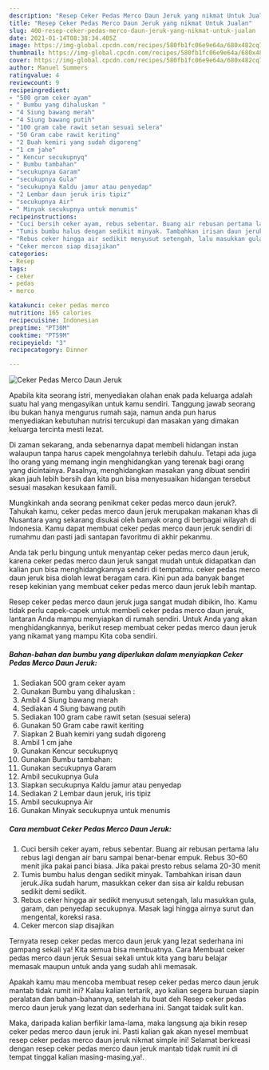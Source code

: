 ```yaml
---
description: "Resep Ceker Pedas Merco Daun Jeruk yang nikmat Untuk Jualan"
title: "Resep Ceker Pedas Merco Daun Jeruk yang nikmat Untuk Jualan"
slug: 400-resep-ceker-pedas-merco-daun-jeruk-yang-nikmat-untuk-jualan
date: 2021-01-14T08:38:34.405Z
image: https://img-global.cpcdn.com/recipes/580fb1fc06e9e64a/680x482cq70/ceker-pedas-merco-daun-jeruk-foto-resep-utama.jpg
thumbnail: https://img-global.cpcdn.com/recipes/580fb1fc06e9e64a/680x482cq70/ceker-pedas-merco-daun-jeruk-foto-resep-utama.jpg
cover: https://img-global.cpcdn.com/recipes/580fb1fc06e9e64a/680x482cq70/ceker-pedas-merco-daun-jeruk-foto-resep-utama.jpg
author: Manuel Summers
ratingvalue: 4
reviewcount: 9
recipeingredient:
- "500 gram ceker ayam"
- " Bumbu yang dihaluskan "
- "4 Siung bawang merah"
- "4 Siung bawang putih"
- "100 gram cabe rawit setan sesuai selera"
- "50 Gram cabe rawit keriting"
- "2 Buah kemiri yang sudah digoreng"
- "1 cm jahe"
- " Kencur secukupnyq"
- " Bumbu tambahan"
- "secukupnya Garam"
- "secukupnya Gula"
- "secukupnya Kaldu jamur atau penyedap"
- "2 Lembar daun jeruk iris tipiz"
- "secukupnya Air"
- " Minyak secukupnya untuk menumis"
recipeinstructions:
- "Cuci bersih ceker ayam, rebus sebentar. Buang air rebusan pertama lalu rebus lagi dengan air baru sampai benar-benar empuk. Rebus 30-60 menit jika pakai panci biasa. Jika pakai presto rebus selama 20-30 menit"
- "Tumis bumbu halus dengan sedikit minyak. Tambahkan irisan daun jeruk.Jika sudah harum, masukkan ceker dan sisa air kaldu rebusan sedikit demi sedikit."
- "Rebus ceker hingga air sedikit menyusut setengah, lalu masukkan gula, garam, dan penyedap secukupnya. Masak lagi hingga airnya surut dan mengental, koreksi rasa."
- "Ceker mercon siap disajikan"
categories:
- Resep
tags:
- ceker
- pedas
- merco

katakunci: ceker pedas merco 
nutrition: 165 calories
recipecuisine: Indonesian
preptime: "PT30M"
cooktime: "PT59M"
recipeyield: "3"
recipecategory: Dinner

---
```



![Ceker Pedas Merco Daun Jeruk](https://img-global.cpcdn.com/recipes/580fb1fc06e9e64a/680x482cq70/ceker-pedas-merco-daun-jeruk-foto-resep-utama.jpg)

Apabila kita seorang istri, menyediakan olahan enak pada keluarga adalah suatu hal yang mengasyikan untuk kamu sendiri. Tanggung jawab seorang ibu bukan hanya mengurus rumah saja, namun anda pun harus menyediakan kebutuhan nutrisi tercukupi dan masakan yang dimakan keluarga tercinta mesti lezat.

Di zaman  sekarang, anda sebenarnya dapat membeli hidangan instan walaupun tanpa harus capek mengolahnya terlebih dahulu. Tetapi ada juga lho orang yang memang ingin menghidangkan yang terenak bagi orang yang dicintainya. Pasalnya, menghidangkan masakan yang dibuat sendiri akan jauh lebih bersih dan kita pun bisa menyesuaikan hidangan tersebut sesuai masakan kesukaan famili. 



Mungkinkah anda seorang penikmat ceker pedas merco daun jeruk?. Tahukah kamu, ceker pedas merco daun jeruk merupakan makanan khas di Nusantara yang sekarang disukai oleh banyak orang di berbagai wilayah di Indonesia. Kamu dapat membuat ceker pedas merco daun jeruk sendiri di rumahmu dan pasti jadi santapan favoritmu di akhir pekanmu.

Anda tak perlu bingung untuk menyantap ceker pedas merco daun jeruk, karena ceker pedas merco daun jeruk sangat mudah untuk didapatkan dan kalian pun bisa menghidangkannya sendiri di tempatmu. ceker pedas merco daun jeruk bisa diolah lewat beragam cara. Kini pun ada banyak banget resep kekinian yang membuat ceker pedas merco daun jeruk lebih mantap.

Resep ceker pedas merco daun jeruk juga sangat mudah dibikin, lho. Kamu tidak perlu capek-capek untuk membeli ceker pedas merco daun jeruk, lantaran Anda mampu menyiapkan di rumah sendiri. Untuk Anda yang akan menghidangkannya, berikut resep membuat ceker pedas merco daun jeruk yang nikamat yang mampu Kita coba sendiri.

<!--inarticleads1-->

##### Bahan-bahan dan bumbu yang diperlukan dalam menyiapkan Ceker Pedas Merco Daun Jeruk:

1. Sediakan 500 gram ceker ayam
1. Gunakan  Bumbu yang dihaluskan :
1. Ambil 4 Siung bawang merah
1. Sediakan 4 Siung bawang putih
1. Sediakan 100 gram cabe rawit setan (sesuai selera)
1. Gunakan 50 Gram cabe rawit keriting
1. Siapkan 2 Buah kemiri yang sudah digoreng
1. Ambil 1 cm jahe
1. Gunakan  Kencur secukupnyq
1. Gunakan  Bumbu tambahan:
1. Gunakan secukupnya Garam
1. Ambil secukupnya Gula
1. Siapkan secukupnya Kaldu jamur atau penyedap
1. Sediakan 2 Lembar daun jeruk, iris tipiz
1. Ambil secukupnya Air
1. Gunakan  Minyak secukupnya untuk menumis




<!--inarticleads2-->

##### Cara membuat Ceker Pedas Merco Daun Jeruk:

1. Cuci bersih ceker ayam, rebus sebentar. Buang air rebusan pertama lalu rebus lagi dengan air baru sampai benar-benar empuk. Rebus 30-60 menit jika pakai panci biasa. Jika pakai presto rebus selama 20-30 menit
1. Tumis bumbu halus dengan sedikit minyak. Tambahkan irisan daun jeruk.Jika sudah harum, masukkan ceker dan sisa air kaldu rebusan sedikit demi sedikit.
1. Rebus ceker hingga air sedikit menyusut setengah, lalu masukkan gula, garam, dan penyedap secukupnya. Masak lagi hingga airnya surut dan mengental, koreksi rasa.
1. Ceker mercon siap disajikan




Ternyata resep ceker pedas merco daun jeruk yang lezat sederhana ini gampang sekali ya! Kita semua bisa membuatnya. Cara Membuat ceker pedas merco daun jeruk Sesuai sekali untuk kita yang baru belajar memasak maupun untuk anda yang sudah ahli memasak.

Apakah kamu mau mencoba membuat resep ceker pedas merco daun jeruk mantab tidak rumit ini? Kalau kalian tertarik, ayo kalian segera buruan siapin peralatan dan bahan-bahannya, setelah itu buat deh Resep ceker pedas merco daun jeruk yang lezat dan sederhana ini. Sangat taidak sulit kan. 

Maka, daripada kalian berfikir lama-lama, maka langsung aja bikin resep ceker pedas merco daun jeruk ini. Pasti kalian gak akan nyesel membuat resep ceker pedas merco daun jeruk nikmat simple ini! Selamat berkreasi dengan resep ceker pedas merco daun jeruk mantab tidak rumit ini di tempat tinggal kalian masing-masing,ya!.

